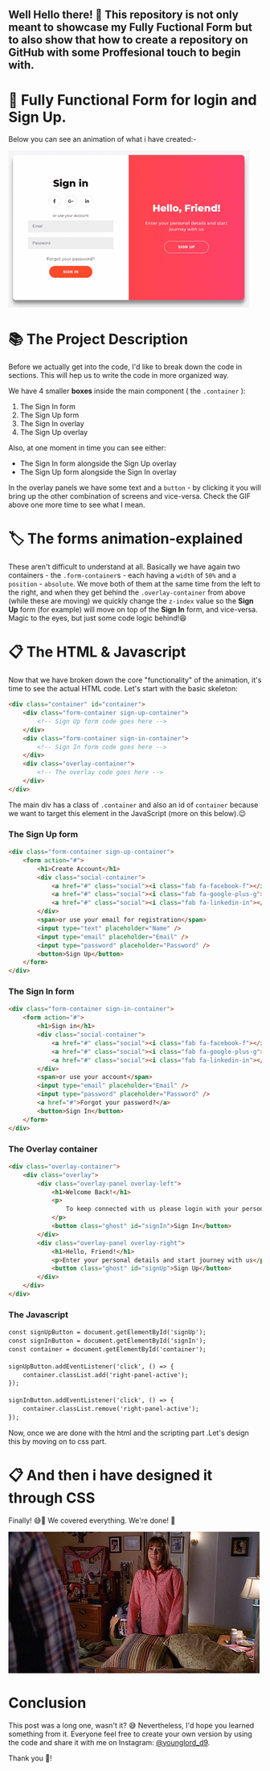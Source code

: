 ## Well Hello there! :wave: This repository is not only meant to showcase my Fully Fuctional Form but to also show that how to create a repository on GitHub with some Proffesional touch to begin with.

# :ledger: Fully Functional Form for login and Sign Up.

Below you can see an animation of what i have created:-

![Animation](./giphy.gif)

# :books: The Project Description

Before we actually get into the code, I'd like to break down the code in sections. This will hep us to write the code in more organized way.


We have 4 smaller **boxes** inside the main component (  the ```.container```  ):

1. The Sign In form
2. The Sign Up form
3. The Sign In overlay
4. The Sign Up overlay

Also, at one moment in time you can see either:

   - The Sign In form alongside the Sign Up overlay
   - The Sign Up form alongside the Sign In overlay
   
In the overlay panels we have some text and a ````button```` - by clicking it you will bring up the other combination of screens and vice-versa. Check the GIF above one more time to see what I mean.

# :label: The forms animation-explained

These aren't difficult to understand at all. Basically we have again two containers - the ``.form-container``s - each having a ``width`` of ``50%`` and a ``position`` - ``absolute``. We move both of them at the same time from the left to the right, and when they get behind the ``.overlay-container`` from above (while these are moving) we quickly change the ``z-index`` value so the **Sign Up** form (for example) will move on top of the **Sign In** form, and vice-versa. Magic to the eyes, but just some code logic behind!:laughing:

# :clipboard: The HTML & Javascript

Now that we have broken down the core "functionality" of the animation, it's time to see the actual HTML code. Let's start with the basic skeleton:

```html
<div class="container" id="container">
    <div class="form-container sign-up-container">
        <!-- Sign Up form code goes here -->
    </div>
    <div class="form-container sign-in-container">
        <!-- Sign In form code goes here -->
    </div>
    <div class="overlay-container">
        <!-- The overlay code goes here -->
    </div>
</div>
```

The main div has a class of ``.container`` and also an id of ``container`` because we want to target this element in the JavaScript (more on this below).😉

### The Sign Up form

```html
<div class="form-container sign-up-container">
    <form action="#">
        <h1>Create Account</h1>
        <div class="social-container">
            <a href="#" class="social"><i class="fab fa-facebook-f"></i></a>
            <a href="#" class="social"><i class="fab fa-google-plus-g"></i></a>
            <a href="#" class="social"><i class="fab fa-linkedin-in"></i></a>
        </div>
        <span>or use your email for registration</span>
        <input type="text" placeholder="Name" />
        <input type="email" placeholder="Email" />
        <input type="password" placeholder="Password" />
        <button>Sign Up</button>
    </form>
</div>
```

### The Sign In form

```html
<div class="form-container sign-in-container">
    <form action="#">
        <h1>Sign in</h1>
        <div class="social-container">
            <a href="#" class="social"><i class="fab fa-facebook-f"></i></a>
            <a href="#" class="social"><i class="fab fa-google-plus-g"></i></a>
            <a href="#" class="social"><i class="fab fa-linkedin-in"></i></a>
        </div>
        <span>or use your account</span>
        <input type="email" placeholder="Email" />
        <input type="password" placeholder="Password" />
        <a href="#">Forgot your password?</a>
        <button>Sign In</button>
    </form>
</div>
```

### The Overlay container

```html
<div class="overlay-container">
    <div class="overlay">
        <div class="overlay-panel overlay-left">
            <h1>Welcome Back!</h1>
            <p>
                To keep connected with us please login with your personal info
            </p>
            <button class="ghost" id="signIn">Sign In</button>
        </div>
        <div class="overlay-panel overlay-right">
            <h1>Hello, Friend!</h1>
            <p>Enter your personal details and start journey with us</p>
            <button class="ghost" id="signUp">Sign Up</button>
        </div>
    </div>
</div>
```

### The Javascript

```html
const signUpButton = document.getElementById('signUp');
const signInButton = document.getElementById('signIn');
const container = document.getElementById('container');

signUpButton.addEventListener('click', () => {
    container.classList.add('right-panel-active');
});

signInButton.addEventListener('click', () => {
    container.classList.remove('right-panel-active');
});
```

Now, once we are done with the html and the scripting part .Let's design this by moving on to css part.

# :clipboard: And then i have designed it through CSS

Finally! :sweat_smile::dash: We covered everything. We're done! 👏

![Animation](./giphy_a.gif)

# Conclusion

This post was a long one, wasn't it? 😅 Nevertheless, I'd hope you learned something from it. Everyone feel free to create your own version by using the code and share it with me on Instagram: [@younglord_d9](https://www.instagram.com/younglord_d9/).

Thank you 🙏!
